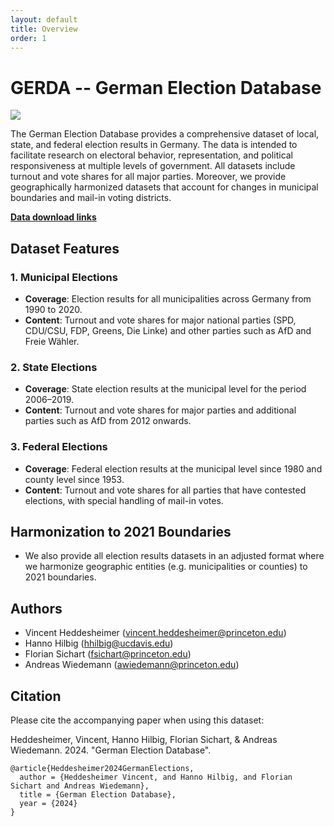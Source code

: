 ```yaml
---
layout: default
title: Overview
order: 1
---
```

# GERDA -- German Election Database

![](/assets/images/map_elec_fed_combined.png)

The German Election Database provides a comprehensive dataset of local, state, and federal election results in Germany. The data is intended to facilitate research on electoral behavior, representation, and political responsiveness at multiple levels of government. All datasets include turnout and vote shares for all major parties. Moreover, we provide geographically harmonized datasets that account for changes in municipal boundaries and mail-in voting districts.

**[Data download links](election-data/)**

## Dataset Features

### 1. Municipal Elections

- **Coverage**: Election results for all municipalities across Germany from 1990 to 2020.
- **Content**: Turnout and vote shares for major national parties (SPD, CDU/CSU, FDP, Greens, Die Linke) and other parties such as AfD and Freie Wähler.

### 2. State Elections

- **Coverage**: State election results at the municipal level for the period 2006–2019.
- **Content**: Turnout and vote shares for major parties and additional parties such as AfD from 2012 onwards.

### 3. Federal Elections

- **Coverage**: Federal election results at the municipal level since 1980 and county level since 1953.
- **Content**: Turnout and vote shares for all parties that have contested elections, with special handling of mail-in votes.

## Harmonization to 2021 Boundaries

- We also provide all election results datasets in an adjusted format where we harmonize geographic entities (e.g. municipalities or counties) to 2021 boundaries.

<!---

For some reason the link cannot start with a / 
See below...

\title{\onehalfspacing German Election Database}
\author{
    Vincent Heddesheimer\thanks{Ph.D. Candidate, Department of Politics, Princeton University. Email: \texttt{vincent.heddesheimer@princeton.edu}.} \hspace{0.5cm}
    Hanno Hilbig\thanks{Assistant Professor, Department of Political Science, UC Davis. Email: \texttt{hhilbig@ucdavis.edu}.} \hspace{0.5cm}
    Florian Sichart\thanks{Ph.D. Candidate, Department of Politics, Princeton University. Email: \texttt{fsichart@princeton.edu}.} \hspace{0.5cm}
    Andreas Wiedemann\thanks{Assistant Professor, Department of Politics, Princeton University. Email: \texttt{awiedemann@princeton.edu}.}

However when setting the path in the subpage, it needs to start with a /
Weird...

-->

## Authors

- Vincent Heddesheimer (<vincent.heddesheimer@princeton.edu>)
- Hanno Hilbig (<hhilbig@ucdavis.edu>)
- Florian Sichart (<fsichart@princeton.edu>)
- Andreas Wiedemann (<awiedemann@princeton.edu>)

## Citation

Please cite the accompanying paper when using this dataset:

Heddesheimer, Vincent, Hanno Hilbig, Florian Sichart, & Andreas Wiedemann. 2024. "German Election Database".

```
@article{Heddesheimer2024GermanElections,
  author = {Heddesheimer Vincent, and Hanno Hilbig, and Florian Sichart and Andreas Wiedemann},
  title = {German Election Database},
  year = {2024}
}
```
